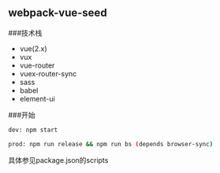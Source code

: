 ## webpack-vue-seed

###技术栈

* vue(2.x)
* vux
* vue-router
* vuex-router-sync
* sass
* babel
* element-ui

###开始
```bash
dev: npm start

prod: npm run release && npm run bs (depends browser-sync)

```
具体参见package.json的scripts

